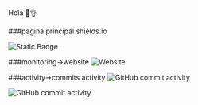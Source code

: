 Hola 🙌👌


###pagina principal shields.io

![Static Badge](https://img.shields.io/badge/PRUEBAS-SERLEON-blue)

###monitoring->website
![Website](https://img.shields.io/website?url=https%3A%2F%2Fgithub.com%2FSerleon2025)

###activity->commits activity
![GitHub commit activity](https://img.shields.io/github/commit-activity/m/Serleon2025/Serleon2025)

![GitHub commit activity](https://img.shields.io/github/commit-activity/t/Serleon2025/Serleon2025)


